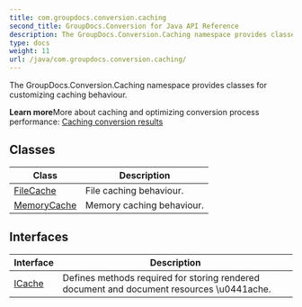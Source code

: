 ```yaml
---
title: com.groupdocs.conversion.caching
second_title: GroupDocs.Conversion for Java API Reference
description: The GroupDocs.Conversion.Caching namespace provides classes for customizing caching behaviour.
type: docs
weight: 11
url: /java/com.groupdocs.conversion.caching/
---
```


The GroupDocs.Conversion.Caching namespace provides classes for customizing caching behaviour.

**Learn more**More about caching and optimizing conversion process performance: [Caching conversion results][]


[Caching conversion results]: https://docs.groupdocs.com/display/conversionnet/Caching


## Classes

| Class | Description |
| --- | --- |
| [FileCache](../com.groupdocs.conversion.caching/filecache) | File caching behaviour. |
| [MemoryCache](../com.groupdocs.conversion.caching/memorycache) | Memory caching behaviour. |

## Interfaces

| Interface | Description |
| --- | --- |
| [ICache](../com.groupdocs.conversion.caching/icache) | Defines methods required for storing rendered document and document resources \\u0441ache. |
